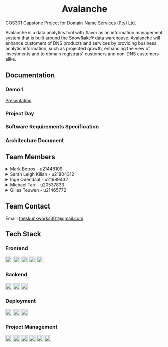 
<h1 align="center">Avalanche</h1>

COS301 Capstone Project for [Domain Name Services (Pty) Ltd](https://dns.business/).

Avalanche is a data analytics tool with flavor as an information management system that is built around the Snowflake® data warehouse. Avalanche will enhance customers of DNS products and services by providing business analytic information, such as projected growth, enhancing the view of investments and to domain registrars’ customers and non-DNS customers alike.

## Documentation
### Demo 1
[Presentation](https://www.canva.com/design/DAFjZPgvC5U/85tYwSR4TQRrY1IsCMRMnQ/edit?utm_content=DAFjZPgvC5U&utm_campaign=designshare&utm_medium=link2&utm_source=sharebutton)
### Project Day
### Software Requirements Specification
### Architecture Document

## Team Members
<details><summary>Mark Botros - u21448109</summary><br>
<img align="right" src="https://astonmartin.sloththe.dev/isawesome/mark.png" width=150>
<p>
I'm a third-year computer science student who's really into data science, and I've got some hands-on experience with website development, databases, and a bit in AI. I've worked in the industry for a bit, and I believe that computer science can make the world a bit better, one function at a time. I'm a chill and friendly person, always down for connecting with others and sharing cool ideas. And hey, here's a computer science joke: Why do programmers always mix up Christmas and Halloween? Because Oct 31 == Dec 25!
</p>
<a href="https://github.com/markbr02" target="_blank">
  <img src="https://img.shields.io/badge/github-%23121011.svg?style=for-the-badge&logo=github&logoColor=white"/>
</a> 
<br><br><br><br><br><br>

</details>
<details><summary>Sarah Leigh Kilian - u21804312</summary><br>
<img align="right" src="https://astonmartin.sloththe.dev/isawesome/sarah-update.png" width=150>
<p>
I am currently a third-year student at the University of Pretoria, who also tutors. I have a passion for solving problems and the colour black (a nerdy goth if you must). I love mathematics - originally started out with BSc Applied Mathematics with CS and then decided coding was way more fun, cats and being outside. If I am not on campus, you'll find me listening to music while I study or going hard at the gym. I strive to become better as a CS student and as a person.
</p>
<a href="https://github.com/Enchantress1416" target="_blank">
  <img src="https://img.shields.io/badge/github-%23121011.svg?style=for-the-badge&logo=github&logoColor=white"/>
</a> 
<a href="https://www.linkedin.com/in/sarah-kilian-a3a074246/" target="_blank">
  <img src="https://img.shields.io/badge/linkedin-%230077B5.svg?style=for-the-badge&logo=linkedin&logoColor=white"/>
</a>
<br><br><br><br><br><br>

</details>
<details><summary>Inge Odendaal - u21689432</summary><br>
<img align="right" src="https://astonmartin.sloththe.dev/isawesome/inge.png" width=150>
<p>
Hey there! I'm Inge, a bit of a data enthusiast, you could say. You see, I have this not-so-secret love affair with databases and data science. It's a bit like a romantic movie, only instead of chocolates and roses, I get excited about Computer Science, Statistics, and Mathematics. Wild, I know! 

I'm also a bit of a people person. I once played the role of a project manager for the COS301 Mini-Project, where I was the ringleader for a group of 13 developers. Imagine that, 13 developers and 1 project manager walk into a bar... but, wait, don’t worry, we didn't break anything. We just wrote some code, solved a few problems, and maybe played a game of pool or two!

So, that's me - Inge, your friendly neighbourhood data nerd. 

</p>
<a href="https://github.com/Inge505" target="_blank">
  <img src="https://img.shields.io/badge/github-%23121011.svg?style=for-the-badge&logo=github&logoColor=white"/>
</a> 
<br><br><br><br><br><br>

</details>
<details><summary>Michael Tarr - u20537833</summary><br>
<img align="right" src="https://astonmartin.sloththe.dev/isawesome/profile-picture.png" width=150>
<p>
Hey 👋, I am Michael, a 3rd year BIS Multiemedia student. I have a passion for frontend development (and some backend as well), especially using NextJS, Typescript and TailwindCSS. On my off time, I enjoy playing video games and listening to music. If you ever find me by my laptop, most likely I have Spotify open listening to some tunes. I've been trying to come up with jokes about Star Wars but it's difficult. Sometimes they seem a bit too forced.
</p>
<a href="https://github.com/michaelrosstarr" target="_blank">
  <img src="https://img.shields.io/badge/github-%23121011.svg?style=for-the-badge&logo=github&logoColor=white"/>
</a> 
<a href="https://www.linkedin.com/in/michaelrosstarr/" target="_blank">
  <img src="https://img.shields.io/badge/linkedin-%230077B5.svg?style=for-the-badge&logo=linkedin&logoColor=white"/>
</a>
<br><br><br><br><br><br>

</details>
<details><summary>Gilles Teuwen - u21465772</summary><br>
<img align="right" src="https://astonmartin.sloththe.dev/isawesome/gilles.png" width=150>
<p>
Howdy! Gilles here, I like cool stuff. Well, computer-cool not popular-cool. I'm into all those things that make all computer nerds say "wow! That's cool!" and sometimes even non-computer nerds think they're impressive. I love going beyond scope and adding the "wow factor". That involves making things like cutom data structure visualisers, adding abount 1000 times more rows to a table than the brief asked for and, the latest buzz around the block, adding AI and machine learning to get awesome resuluts. I've built a neural network that recognises hand written letters and I'm currently learning all about transformers - no not the robots in disguise.

That's me, if you see me around, stop me and I'll tell you all about my latest project.
</p>
<a href="https://github.com/GT-GillesTeuwen" target="_blank">
  <img src="https://img.shields.io/badge/github-%23121011.svg?style=for-the-badge&logo=github&logoColor=white"/>
</a> 
<br><br><br><br><br><br>

</details>


## Team Contact
Email: [theskunkworks301@gmail.com](mailto:theskunkworks301@gmail.com)
## Tech Stack

### Frontend
<a href="https://www.typescriptlang.org/" title="Typescript"><img src="https://github.com/get-icon/geticon/raw/master/icons/typescript-icon.svg" alt="Typescript" width="21px" height="21px"></a>
<a href="https://redux.js.org/" title="Redux"><img src="https://github.com/get-icon/geticon/raw/master/icons/redux.svg" alt="Redux" width="21px" height="21px"></a>
<a href="https://tailwindcss.com/" title="Tailwind CSS"><img src="https://github.com/get-icon/geticon/raw/master/icons/tailwindcss-icon.svg" alt="Tailwind CSS" width="21px" height="21px"></a>
<a href="https://nextjs.org/" title="Next.js"><img src="https://github.com/get-icon/geticon/raw/master/icons/nextjs-icon.svg" alt="Next.js" width="21px" height="21px"></a>
<a href="https://www.cypress.io/" title="Cypress"><img src="https://github.com/get-icon/geticon/raw/master/icons/cypress.svg" alt="Cypress" width="21px" height="21px"></a>

### Backend
<a href="https://www.typescriptlang.org/" title="Typescript"><img src="https://github.com/get-icon/geticon/raw/master/icons/typescript-icon.svg" alt="Typescript" width="21px" height="21px"></a>
<a href="https://redis.io/" title="Redis"><img src="https://github.com/get-icon/geticon/raw/master/icons/redis.svg" alt="Redis" width="21px" height="21px"></a>
<a href="https://nestjs.com/" title="NestJS"><img src="https://github.com/get-icon/geticon/raw/master/icons/nestjs.svg" alt="NestJS" width="21px" height="21px"></a>

### Deployment
<a href="https://www.docker.com/" title="docker"><img src="https://github.com/get-icon/geticon/raw/master/icons/docker-icon.svg" alt="docker" width="21px" height="21px"></a>
<a href="https://www.nginx.com/" title="Nginx"><img src="https://github.com/get-icon/geticon/raw/master/icons/nginx-icon.svg" alt="Nginx" width="21px" height="21px"></a>
<a href="https://github.com/" title="Github"><img src="https://github.com/get-icon/geticon/raw/master/icons/github-icon.svg" alt="Github" width="21px" height="21px"></a>


### Project Management
<a href="https://git-scm.com/" title="Git"><img src="https://github.com/get-icon/geticon/raw/master/icons/git-icon.svg" alt="Git" width="21px" height="21px"></a>
<a href="https://github.com/" title="Github"><img src="https://github.com/get-icon/geticon/raw/master/icons/github-icon.svg" alt="Github" width="21px" height="21px"></a>
<a href="https://yarnpkg.com/" title="Yarn"><img src="https://github.com/get-icon/geticon/raw/master/icons/yarn.svg" alt="Yarn" width="21px" height="21px"></a>
<a href="https://code.visualstudio.com/" title="Visual Studio Code"><img src="https://github.com/get-icon/geticon/raw/master/icons/visual-studio-code.svg" alt="Visual Studio Code" width="21px" height="21px"></a>
<a href="https://www.cloudflare.com/" title="Cloudflare"><img src="https://github.com/get-icon/geticon/raw/master/icons/cloudflare.svg" alt="Cloudflare" width="21px" height="21px"></a>
<a href="https://www.atlassian.com/software/jira" title="JIRA"><img src="https://github.com/get-icon/geticon/raw/master/icons/jira.svg" alt="JIRA" width="21px" height="21px"></a>